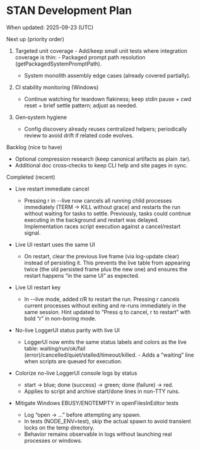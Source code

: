 # STAN Development Plan

When updated: 2025-09-23 (UTC)

Next up (priority order)

1. Targeted unit coverage - Add/keep small unit tests where integration coverage is thin: - Packaged prompt path resolution (getPackagedSystemPromptPath).
   - System monolith assembly edge cases (already covered partially).

2. CI stability monitoring (Windows)
   - Continue watching for teardown flakiness; keep stdin pause + cwd reset + brief settle pattern; adjust as needed.

3. Gen‑system hygiene
   - Config discovery already reuses centralized helpers; periodically review to avoid drift if related code evolves.

Backlog (nice to have)

- Optional compression research (keep canonical artifacts as plain .tar).
- Additional doc cross‑checks to keep CLI help and site pages in sync.

Completed (recent)

- Live restart immediate cancel
  - Pressing r in --live now cancels all running child processes immediately (TERM -> KILL without grace) and restarts the run without waiting for tasks to settle. Previously, tasks could continue executing in the background and restart was delayed. Implementation races script execution against a cancel/restart signal.
- Live UI restart uses the same UI
  - On restart, clear the previous live frame (via log-update clear) instead of persisting it. This prevents the live table from appearing twice (the old persisted frame plus the new one) and ensures the restart happens “in the same UI” as expected.
- Live UI restart key
  - In --live mode, added r/R to restart the run. Pressing r cancels current processes without exiting and re-runs immediately in the same session. Hint updated to “Press q to cancel, r to restart” with bold “r” in non-boring mode.
- No-live LoggerUI status parity with live UI
  - LoggerUI now emits the same status labels and colors as the live table: waiting/run/ok/fail (error)/cancelled/quiet/stalled/timeout/killed. - Adds a “waiting” line when scripts are queued for execution.

- Colorize no-live LoggerUI console logs by status
  - start -> blue; done (success) -> green; done (failure) -> red.
  - Applies to script and archive start/done lines in non-TTY runs.
- Mitigate Windows EBUSY/ENOTEMPTY in openFilesInEditor tests
  - Log “open -> …” before attempting any spawn.
  - In tests (NODE_ENV=test), skip the actual spawn to avoid transient locks on the temp directory.
  - Behavior remains observable in logs without launching real processes or windows.
